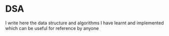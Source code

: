 # DSA
I write here the data structure and algorithms I have learnt and implemented which can be useful for reference by anyone
